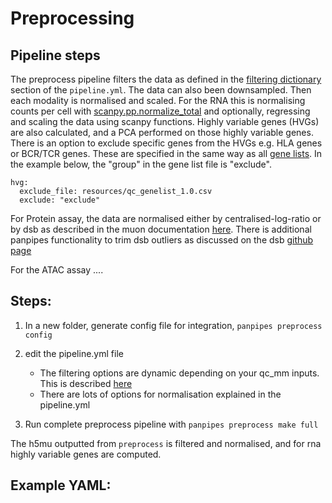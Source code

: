 Preprocessing
=============


## Pipeline steps

The preprocess pipeline filters the data as defined in the [filtering dictionary](../usage/filter_dict_instructions.md) section of the `pipeline.yml`. The data can also been downsampled.
Then each modality is normalised and scaled. For the RNA this is normalising counts per cell with [scanpy.pp.normalize_total](https://scanpy.readthedocs.io/en/stable/generated/scanpy.pp.normalize_total.html) and optionally, regressing and scaling the data using scanpy functions. Highly variable genes (HVGs) are also calculated, and a PCA performed on those highly variable genes. There is an option to exclude specific genes from the HVGs e.g. HLA genes or BCR/TCR genes. These are specified in the same way as all [gene lists](../usage/gene_list_format). In the example below, the "group" in the gene list file is "exclude".
```
hvg:
  exclude_file: resources/qc_genelist_1.0.csv
  exclude: "exclude"
```

For Protein assay, the data are normalised either by centralised-log-ratio or by dsb as described in the muon documentation [here](https://muon.readthedocs.io/en/latest/omics/citeseq.html). There is additional panpipes functionality to trim dsb outliers as discussed on the dsb [github page](https://github.com/niaid/dsb/issues/9)


For the ATAC assay ....


## Steps:


1. In a new folder, generate config file for integration,
   ``panpipes preprocess config``
2. edit the pipeline.yml file

   -  The filtering options are dynamic depending on your qc_mm inputs. This is described [here](../usage/filter_dict_instructions.md) 
   -  There are lots of options for normalisation explained in the
      pipeline.yml

3. Run complete preprocess pipeline with
   ``panpipes preprocess make full``

The h5mu outputted from ``preprocess`` is filtered and normalised, and
for rna highly variable genes are computed.


Example YAML:
--------------------------------------------
```{literalinclude} pipeline_preprocess_preprint.yml
```



